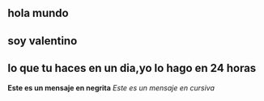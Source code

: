 ## hola mundo
## soy valentino
## lo que tu haces en un dia,yo lo hago en 24 horas

**Este es un mensaje en negrita**
_Este es un mensaje en cursiva_
